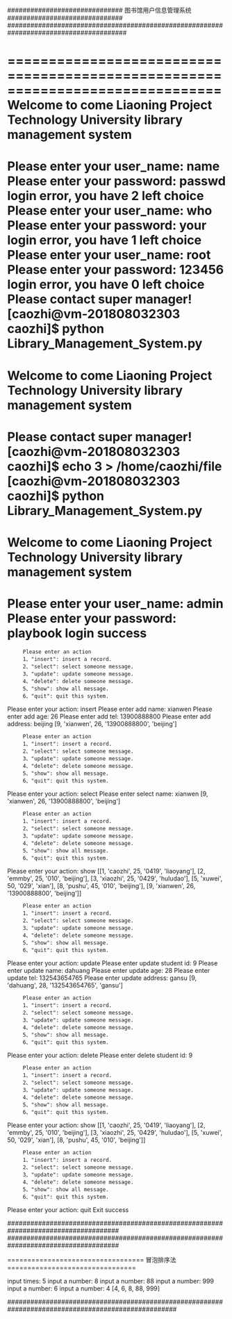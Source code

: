 ##############################   图书馆用户信息管理系统     ##############################
#######################################################################################

==============================================================================
Welcome to come Liaoning Project Technology University library management system
==============================================================================
 Please enter your user_name: name
 Please enter your password: passwd
login error, you have 2 left choice
 Please enter your user_name: who
 Please enter your password: your
login error, you have 1 left choice
 Please enter your user_name: root
 Please enter your password: 123456
login error, you have 0 left choice
Please contact super manager!
[caozhi@vm-201808032303 caozhi]$ python Library_Management_System.py
================================================================================
Welcome to come Liaoning Project Technology University library management system
================================================================================
Please contact super manager!
[caozhi@vm-201808032303 caozhi]$ echo 3 > /home/caozhi/file
[caozhi@vm-201808032303 caozhi]$ python Library_Management_System.py
================================================================================
Welcome to come Liaoning Project Technology University library management system
================================================================================
 Please enter your user_name: admin
 Please enter your password: playbook
 login success
================================================================================

         Please enter an action
         1、"insert": insert a record.
         2、"select": select someone message.
         3、"update": update someone message.
         4、"delete": delete someone message.
         5、"show": show all message.
         6、"quit": quit this system.

Please enter your action: insert
Please enter add name: xianwen
Please enter add age: 26
Please enter add tel: 13900888800
Please enter add address: beijing
[9, 'xianwen', 26, '13900888800', 'beijing']

         Please enter an action
         1、"insert": insert a record.
         2、"select": select someone message.
         3、"update": update someone message.
         4、"delete": delete someone message.
         5、"show": show all message.
         6、"quit": quit this system.

Please enter your action: select
Please enter select name: xianwen
[9, 'xianwen', 26, '13900888800', 'beijing']

         Please enter an action
         1、"insert": insert a record.
         2、"select": select someone message.
         3、"update": update someone message.
         4、"delete": delete someone message.
         5、"show": show all message.
         6、"quit": quit this system.

Please enter your action: show
[[1, 'caozhi', 25, '0419', 'liaoyang'], [2, 'emmby', 25, '010', 'beijing'], [3, 'xiaozhi', 25, '0429', 'huludao'], [5, 'xuwei', 50, '029', 'xian'], [8, 'pushu', 45, '010', 'beijing'], [9, 'xianwen', 26, '13900888800', 'beijing']]

         Please enter an action
         1、"insert": insert a record.
         2、"select": select someone message.
         3、"update": update someone message.
         4、"delete": delete someone message.
         5、"show": show all message.
         6、"quit": quit this system.

Please enter your action: update
Please enter update student id: 9
Please enter update name: dahuang
Please enter update age: 28
Please enter update tel: 132543654765
Please enter update address: gansu
[9, 'dahuang', 28, '132543654765', 'gansu']

         Please enter an action
         1、"insert": insert a record.
         2、"select": select someone message.
         3、"update": update someone message.
         4、"delete": delete someone message.
         5、"show": show all message.
         6、"quit": quit this system.

Please enter your action: delete
Please enter delete student id: 9

         Please enter an action
         1、"insert": insert a record.
         2、"select": select someone message.
         3、"update": update someone message.
         4、"delete": delete someone message.
         5、"show": show all message.
         6、"quit": quit this system.

Please enter your action: show
[[1, 'caozhi', 25, '0419', 'liaoyang'], [2, 'emmby', 25, '010', 'beijing'], [3, 'xiaozhi', 25, '0429', 'huludao'], [5, 'xuwei', 50, '029', 'xian'], [8, 'pushu', 45, '010', 'beijing']]

         Please enter an action
         1、"insert": insert a record.
         2、"select": select someone message.
         3、"update": update someone message.
         4、"delete": delete someone message.
         5、"show": show all message.
         6、"quit": quit this system.

Please enter your action: quit
Exit success

#####################################################################################
#####################################################################################

==================================     冒泡排序法     ================================

input times: 5
input a number: 8
input a number: 88
input a number: 999
input a number: 6
input a number: 4
[4, 6, 8, 88, 999]

####################################################################################################
